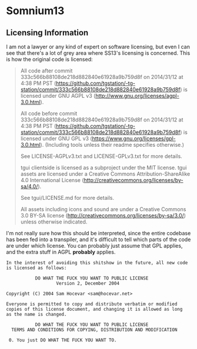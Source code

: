 # Somnium13
## Licensing Information

I am not a lawyer or any kind of expert on software licensing, but even I can see that
there's a lot of grey area where SS13's licensing is concerned.
This is how the original code is licensed:

>All code after commit 333c566b88108de218d882840e61928a9b759d8f on 2014/31/12 at 4:38 PM PST (https://github.com/tgstation/-tg-station/commit/333c566b88108de218d882840e61928a9b759d8f) is licensed under GNU AGPL v3 (http://www.gnu.org/licenses/agpl-3.0.html).
>
>All code before commit 333c566b88108de218d882840e61928a9b759d8f on 2014/31/12 at 4:38 PM PST (https://github.com/tgstation/-tg-station/commit/333c566b88108de218d882840e61928a9b759d8f) is licensed under GNU GPL v3 (https://www.gnu.org/licenses/gpl-3.0.html). (Including tools unless their readme specifies otherwise.)
>
>See LICENSE-AGPLv3.txt and LICENSE-GPLv3.txt for more details.
>
>tgui clientside is licensed as a subproject under the MIT license. tgui assets are licensed under a Creative Commons Attribution-ShareAlike 4.0 International License (http://creativecommons.org/licenses/by-sa/4.0/).
>
>See tgui/LICENSE.md for more details.
>
>All assets including icons and sound are under a Creative Commons 3.0 BY-SA license (http://creativecommons.org/licenses/by-sa/3.0/) unless otherwise indicated.

I'm not really sure how this should be interpreted, since the entire codebase has been fed into a transpiler, and it's difficult
to tell which parts of the code are under which license.
You can probably just assume that GPL applies, and the extra stuff in AGPL **probably** applies.

```
In the interest of avoiding this shitshow in the future, all new code is licensed as follows:

           DO WHAT THE FUCK YOU WANT TO PUBLIC LICENSE
                   Version 2, December 2004

Copyright (C) 2004 Sam Hocevar <sam@hocevar.net>

Everyone is permitted to copy and distribute verbatim or modified
copies of this license document, and changing it is allowed as long
as the name is changed.

           DO WHAT THE FUCK YOU WANT TO PUBLIC LICENSE
  TERMS AND CONDITIONS FOR COPYING, DISTRIBUTION AND MODIFICATION

 0. You just DO WHAT THE FUCK YOU WANT TO.
```
